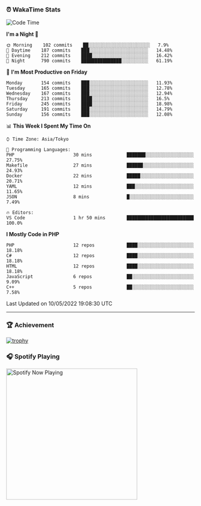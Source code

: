 ### ⏰ WakaTime Stats


<!--START_SECTION:waka-->
![Code Time](http://img.shields.io/badge/Code%20Time-0-blue)

**I'm a Night 🦉** 

```text
🌞 Morning    102 commits    ██░░░░░░░░░░░░░░░░░░░░░░░   7.9% 
🌆 Daytime    187 commits    ███░░░░░░░░░░░░░░░░░░░░░░   14.48% 
🌃 Evening    212 commits    ████░░░░░░░░░░░░░░░░░░░░░   16.42% 
🌙 Night      790 commits    ███████████████░░░░░░░░░░   61.19%

```
📅 **I'm Most Productive on Friday** 

```text
Monday       154 commits    ███░░░░░░░░░░░░░░░░░░░░░░   11.93% 
Tuesday      165 commits    ███░░░░░░░░░░░░░░░░░░░░░░   12.78% 
Wednesday    167 commits    ███░░░░░░░░░░░░░░░░░░░░░░   12.94% 
Thursday     213 commits    ████░░░░░░░░░░░░░░░░░░░░░   16.5% 
Friday       245 commits    ████░░░░░░░░░░░░░░░░░░░░░   18.98% 
Saturday     191 commits    ███░░░░░░░░░░░░░░░░░░░░░░   14.79% 
Sunday       156 commits    ███░░░░░░░░░░░░░░░░░░░░░░   12.08%

```


📊 **This Week I Spent My Time On** 

```text
⌚︎ Time Zone: Asia/Tokyo

💬 Programming Languages: 
PHP                      30 mins             ███████░░░░░░░░░░░░░░░░░░   27.75% 
Makefile                 27 mins             ██████░░░░░░░░░░░░░░░░░░░   24.93% 
Docker                   22 mins             █████░░░░░░░░░░░░░░░░░░░░   20.71% 
YAML                     12 mins             ███░░░░░░░░░░░░░░░░░░░░░░   11.65% 
JSON                     8 mins              █░░░░░░░░░░░░░░░░░░░░░░░░   7.49%

🔥 Editors: 
VS Code                  1 hr 50 mins        █████████████████████████   100.0%

```

**I Mostly Code in PHP** 

```text
PHP                      12 repos            ████░░░░░░░░░░░░░░░░░░░░░   18.18% 
C#                       12 repos            ████░░░░░░░░░░░░░░░░░░░░░   18.18% 
HTML                     12 repos            ████░░░░░░░░░░░░░░░░░░░░░   18.18% 
JavaScript               6 repos             ██░░░░░░░░░░░░░░░░░░░░░░░   9.09% 
C++                      5 repos             ██░░░░░░░░░░░░░░░░░░░░░░░   7.58%

```



 Last Updated on 10/05/2022 19:08:30 UTC
<!--END_SECTION:waka-->

---

### 🏆 Achievement

[![trophy](https://github-profile-trophy.vercel.app/?username=Slime-hatena&theme=flat&no-bg=true&no-frame=true&column=8)](https://github.com/ryo-ma/github-profile-trophy)

### 🎧 Spotify Playing

[<img src="https://spotify-now-playing-slime-hatena.vercel.app/api/spotify-playing" alt="Spotify Now Playing" width="350" />](https://open.spotify.com/user/slime_hatena)

<!--
**Slime-hatena/Slime-hatena** is a ✨ _special_ ✨ repository because its `README.md` (this file) appears on your GitHub profile.

Here are some ideas to get you started:

- 🔭 I’m currently working on ...
- 🌱 I’m currently learning ...
- 👯 I’m looking to collaborate on ...
- 🤔 I’m looking for help with ...
- 💬 Ask me about ...
- 📫 How to reach me: ...
- 😄 Pronouns: ...
- ⚡ Fun fact: ...
-->
